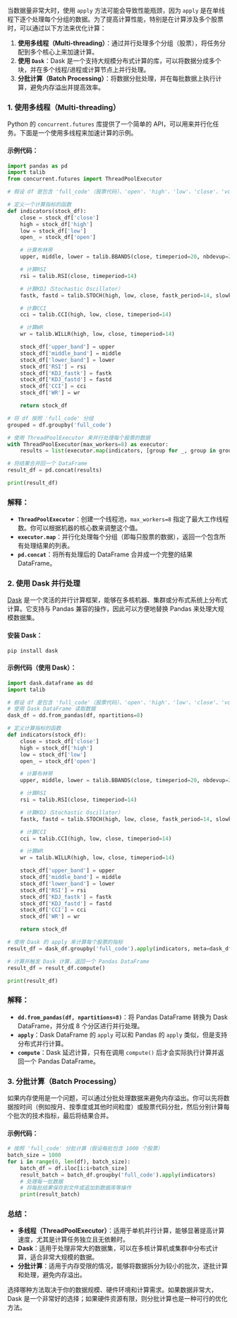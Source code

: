 当数据量非常大时，使用 `apply` 方法可能会导致性能瓶颈，因为 `apply` 是在单线程下逐个处理每个分组的数据。为了提高计算性能，特别是在计算涉及多个股票时，可以通过以下方法来优化计算：

1.  **使用多线程（Multi-threading）**：通过并行处理多个分组（股票），将任务分配到多个核心上来加速计算。
2.  **使用 `Dask`**：Dask 是一个支持大规模分布式计算的库，可以将数据分成多个块，并在多个线程/进程或计算节点上并行处理。
3.  **分批计算（Batch Processing）**：将数据分批处理，并在每批数据上执行计算，避免内存溢出并提高效率。

### 1. **使用多线程（Multi-threading）**

Python 的 `concurrent.futures` 库提供了一个简单的 API，可以用来并行化任务。下面是一个使用多线程来加速计算的示例。

#### 示例代码：

```python
import pandas as pd
import talib
from concurrent.futures import ThreadPoolExecutor

# 假设 df 是包含 'full_code'（股票代码）、'open'、'high'、'low'、'close'、'volume' 等数据的 DataFrame

# 定义一个计算指标的函数
def indicators(stock_df):
    close = stock_df['close']
    high = stock_df['high']
    low = stock_df['low']
    open_ = stock_df['open']

    # 计算布林带
    upper, middle, lower = talib.BBANDS(close, timeperiod=20, nbdevup=2, nbdevdn=2, matype=0)

    # 计算RSI
    rsi = talib.RSI(close, timeperiod=14)

    # 计算KDJ（Stochastic Oscillator）
    fastk, fastd = talib.STOCH(high, low, close, fastk_period=14, slowk_period=3, slowd_period=3)

    # 计算CCI
    cci = talib.CCI(high, low, close, timeperiod=14)

    # 计算WR
    wr = talib.WILLR(high, low, close, timeperiod=14)

    stock_df['upper_band'] = upper
    stock_df['middle_band'] = middle
    stock_df['lower_band'] = lower
    stock_df['RSI'] = rsi
    stock_df['KDJ_fastk'] = fastk
    stock_df['KDJ_fastd'] = fastd
    stock_df['CCI'] = cci
    stock_df['WR'] = wr

    return stock_df

# 将 df 按照 'full_code' 分组
grouped = df.groupby('full_code')

# 使用 ThreadPoolExecutor 来并行处理每个股票的数据
with ThreadPoolExecutor(max_workers=8) as executor:
    results = list(executor.map(indicators, [group for _, group in grouped]))

# 将结果合并回一个 DataFrame
result_df = pd.concat(results)

print(result_df)
```

### 解释：

-   **`ThreadPoolExecutor`**：创建一个线程池，`max_workers=8` 指定了最大工作线程数。你可以根据机器的核心数来调整这个值。
-   **`executor.map`**：并行化处理每个分组（即每只股票的数据），返回一个包含所有处理结果的列表。
-   **`pd.concat`**：将所有处理后的 DataFrame 合并成一个完整的结果 DataFrame。

### 2. **使用 Dask 并行处理**

[Dask](https://dask.org/) 是一个灵活的并行计算框架，能够在多核机器、集群或分布式系统上分布式计算。它支持与 Pandas 兼容的操作，因此可以方便地替换 Pandas 来处理大规模数据集。

#### 安装 Dask：

```bash
pip install dask
```

#### 示例代码（使用 Dask）：

```python
import dask.dataframe as dd
import talib

# 假设 df 是包含 'full_code'（股票代码）、'open'、'high'、'low'、'close'、'volume' 等数据的 DataFrame
# 使用 Dask DataFrame 读取数据
dask_df = dd.from_pandas(df, npartitions=8)

# 定义计算指标的函数
def indicators(stock_df):
    close = stock_df['close']
    high = stock_df['high']
    low = stock_df['low']
    open_ = stock_df['open']

    # 计算布林带
    upper, middle, lower = talib.BBANDS(close, timeperiod=20, nbdevup=2, nbdevdn=2, matype=0)

    # 计算RSI
    rsi = talib.RSI(close, timeperiod=14)

    # 计算KDJ（Stochastic Oscillator）
    fastk, fastd = talib.STOCH(high, low, close, fastk_period=14, slowk_period=3, slowd_period=3)

    # 计算CCI
    cci = talib.CCI(high, low, close, timeperiod=14)

    # 计算WR
    wr = talib.WILLR(high, low, close, timeperiod=14)

    stock_df['upper_band'] = upper
    stock_df['middle_band'] = middle
    stock_df['lower_band'] = lower
    stock_df['RSI'] = rsi
    stock_df['KDJ_fastk'] = fastk
    stock_df['KDJ_fastd'] = fastd
    stock_df['CCI'] = cci
    stock_df['WR'] = wr

    return stock_df

# 使用 Dask 的 apply 来计算每个股票的指标
result_df = dask_df.groupby('full_code').apply(indicators, meta=dask_df)

# 计算并触发 Dask 计算，返回一个 Pandas DataFrame
result_df = result_df.compute()

print(result_df)
```

### 解释：

-   **`dd.from_pandas(df, npartitions=8)`**：将 Pandas DataFrame 转换为 Dask DataFrame，并分成 8 个分区进行并行处理。
-   **`apply`**：Dask DataFrame 的 `apply` 可以和 Pandas 的 `apply` 类似，但是支持分布式并行计算。
-   **`compute`**：Dask 延迟计算，只有在调用 `compute()` 后才会实际执行计算并返回一个 Pandas DataFrame。

### 3. **分批计算（Batch Processing）**

如果内存使用是一个问题，可以通过分批处理数据来避免内存溢出。你可以先将数据按时间（例如按月、按季度或其他时间粒度）或股票代码分批，然后分别计算每个批次的技术指标，最后将结果合并。

#### 示例代码：

```python
# 按照 'full_code' 分批计算（假设每批包含 1000 个股票）
batch_size = 1000
for i in range(0, len(df), batch_size):
    batch_df = df.iloc[i:i+batch_size]
    result_batch = batch_df.groupby('full_code').apply(indicators)
    # 处理每一批数据
    # 将每批结果保存到文件或追加到数据库等操作
    print(result_batch)
```

### 总结：

-   **多线程（ThreadPoolExecutor）**：适用于单机并行计算，能够显著提高计算速度，尤其是计算任务独立且无依赖时。
-   **Dask**：适用于处理非常大的数据集，可以在多核计算机或集群中分布式计算，适合非常大规模的数据。
-   **分批计算**：适用于内存受限的情况，能够将数据拆分为较小的批次，逐批计算和处理，避免内存溢出。

选择哪种方法取决于你的数据规模、硬件环境和计算需求。如果数据非常大，Dask 是一个非常好的选择；如果硬件资源有限，则分批计算也是一种可行的优化方法。
